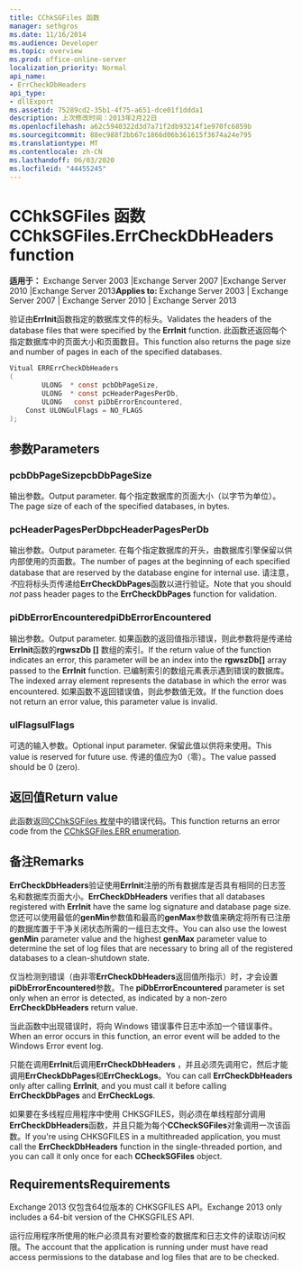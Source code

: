```yaml
---
title: CChkSGFiles 函数
manager: sethgros
ms.date: 11/16/2014
ms.audience: Developer
ms.topic: overview
ms.prod: office-online-server
localization_priority: Normal
api_name:
- ErrCheckDbHeaders
api_type:
- dllExport
ms.assetid: 75289cd2-35b1-4f75-a651-dce01f1ddda1
description: 上次修改时间：2013年2月22日
ms.openlocfilehash: a62c5940322d3d7a71f2db93214f1e970fc6859b
ms.sourcegitcommit: 88ec988f2bb67c1866d06b361615f3674a24e795
ms.translationtype: MT
ms.contentlocale: zh-CN
ms.lasthandoff: 06/03/2020
ms.locfileid: "44455245"
---
```

# <a name="cchksgfileserrcheckdbheaders-function"></a><span data-ttu-id="90eba-103">CChkSGFiles 函数</span><span class="sxs-lookup"><span data-stu-id="90eba-103">CChkSGFiles.ErrCheckDbHeaders function</span></span>

<span data-ttu-id="90eba-104">**适用于：** Exchange Server 2003 |Exchange Server 2007 |Exchange Server 2010 |Exchange Server 2013</span><span class="sxs-lookup"><span data-stu-id="90eba-104">**Applies to:** Exchange Server 2003 | Exchange Server 2007 | Exchange Server 2010 | Exchange Server 2013</span></span> 
  
<span data-ttu-id="90eba-105">验证由**ErrInit**函数指定的数据库文件的标头。</span><span class="sxs-lookup"><span data-stu-id="90eba-105">Validates the headers of the database files that were specified by the **ErrInit** function.</span></span> <span data-ttu-id="90eba-106">此函数还返回每个指定数据库中的页面大小和页面数目。</span><span class="sxs-lookup"><span data-stu-id="90eba-106">This function also returns the page size and number of pages in each of the specified databases.</span></span> 
  
```cs
Vitual ERRErrCheckDbHeaders  
(
        ULONG  * const pcbDbPageSize,
        ULONG  * const pcHeaderPagesPerDb,
        ULONG   const piDbErrorEncountered,
    Const ULONGulFlags = NO_FLAGS
);

```

## <a name="parameters"></a><span data-ttu-id="90eba-107">参数</span><span class="sxs-lookup"><span data-stu-id="90eba-107">Parameters</span></span>

### <a name="pcbdbpagesize"></a><span data-ttu-id="90eba-108">pcbDbPageSize</span><span class="sxs-lookup"><span data-stu-id="90eba-108">pcbDbPageSize</span></span> 
  
<span data-ttu-id="90eba-109">输出参数。</span><span class="sxs-lookup"><span data-stu-id="90eba-109">Output parameter.</span></span> <span data-ttu-id="90eba-110">每个指定数据库的页面大小（以字节为单位）。</span><span class="sxs-lookup"><span data-stu-id="90eba-110">The page size of each of the specified databases, in bytes.</span></span>
    
### <a name="pcheaderpagesperdb"></a><span data-ttu-id="90eba-111">pcHeaderPagesPerDb</span><span class="sxs-lookup"><span data-stu-id="90eba-111">pcHeaderPagesPerDb</span></span> 
  
<span data-ttu-id="90eba-112">输出参数。</span><span class="sxs-lookup"><span data-stu-id="90eba-112">Output parameter.</span></span> <span data-ttu-id="90eba-113">在每个指定数据库的开头，由数据库引擎保留以供内部使用的页面数。</span><span class="sxs-lookup"><span data-stu-id="90eba-113">The number of pages at the beginning of each specified database that are reserved by the database engine for internal use.</span></span> <span data-ttu-id="90eba-114">请注意，*不*应将标头页传递给**ErrCheckDbPages**函数以进行验证。</span><span class="sxs-lookup"><span data-stu-id="90eba-114">Note that you should *not* pass header pages to the **ErrCheckDbPages** function for validation.</span></span> 
    
### <a name="pidberrorencountered"></a><span data-ttu-id="90eba-115">piDbErrorEncountered</span><span class="sxs-lookup"><span data-stu-id="90eba-115">piDbErrorEncountered</span></span>
  
<span data-ttu-id="90eba-116">输出参数。</span><span class="sxs-lookup"><span data-stu-id="90eba-116">Output parameter.</span></span> <span data-ttu-id="90eba-117">如果函数的返回值指示错误，则此参数将是传递给**ErrInit**函数的**rgwszDb []** 数组的索引。</span><span class="sxs-lookup"><span data-stu-id="90eba-117">If the return value of the function indicates an error, this parameter will be an index into the **rgwszDb[]** array passed to the **ErrInit** function.</span></span> <span data-ttu-id="90eba-118">已编制索引的数组元素表示遇到错误的数据库。</span><span class="sxs-lookup"><span data-stu-id="90eba-118">The indexed array element represents the database in which the error was encountered.</span></span> <span data-ttu-id="90eba-119">如果函数不返回错误值，则此参数值无效。</span><span class="sxs-lookup"><span data-stu-id="90eba-119">If the function does not return an error value, this parameter value is invalid.</span></span> 
    
### <a name="ulflags"></a><span data-ttu-id="90eba-120">ulFlags</span><span class="sxs-lookup"><span data-stu-id="90eba-120">ulFlags</span></span> 
  
<span data-ttu-id="90eba-121">可选的输入参数。</span><span class="sxs-lookup"><span data-stu-id="90eba-121">Optional input parameter.</span></span> <span data-ttu-id="90eba-122">保留此值以供将来使用。</span><span class="sxs-lookup"><span data-stu-id="90eba-122">This value is reserved for future use.</span></span> <span data-ttu-id="90eba-123">传递的值应为0（零）。</span><span class="sxs-lookup"><span data-stu-id="90eba-123">The value passed should be 0 (zero).</span></span>
    
## <a name="return-value"></a><span data-ttu-id="90eba-124">返回值</span><span class="sxs-lookup"><span data-stu-id="90eba-124">Return value</span></span>

<span data-ttu-id="90eba-125">此函数返回[CChkSGFiles 枚举](cchksgfiles-err-enumeration.md)中的错误代码。</span><span class="sxs-lookup"><span data-stu-id="90eba-125">This function returns an error code from the [CChkSGFiles.ERR enumeration](cchksgfiles-err-enumeration.md).</span></span>
  
## <a name="remarks"></a><span data-ttu-id="90eba-126">备注</span><span class="sxs-lookup"><span data-stu-id="90eba-126">Remarks</span></span>

<span data-ttu-id="90eba-127">**ErrCheckDbHeaders**验证使用**ErrInit**注册的所有数据库是否具有相同的日志签名和数据库页面大小。</span><span class="sxs-lookup"><span data-stu-id="90eba-127">**ErrCheckDbHeaders** verifies that all databases registered with **ErrInit** have the same log signature and database page size.</span></span> <span data-ttu-id="90eba-128">您还可以使用最低的**genMin**参数值和最高的**genMax**参数值来确定将所有已注册的数据库置于干净关闭状态所需的一组日志文件。</span><span class="sxs-lookup"><span data-stu-id="90eba-128">You can also use the lowest **genMin** parameter value and the highest **genMax** parameter value to determine the set of log files that are necessary to bring all of the registered databases to a clean-shutdown state.</span></span> 
  
<span data-ttu-id="90eba-129">仅当检测到错误（由非零**ErrCheckDbHeaders**返回值所指示）时，才会设置**piDbErrorEncountered**参数。</span><span class="sxs-lookup"><span data-stu-id="90eba-129">The **piDbErrorEncountered** parameter is set only when an error is detected, as indicated by a non-zero **ErrCheckDbHeaders** return value.</span></span> 
  
<span data-ttu-id="90eba-130">当此函数中出现错误时，将向 Windows 错误事件日志中添加一个错误事件。</span><span class="sxs-lookup"><span data-stu-id="90eba-130">When an error occurs in this function, an error event will be added to the Windows Error event log.</span></span>
  
<span data-ttu-id="90eba-131">只能在调用**ErrInit**后调用**ErrCheckDbHeaders** ，并且必须先调用它，然后才能调用**ErrCheckDbPages**和**ErrCheckLogs**。</span><span class="sxs-lookup"><span data-stu-id="90eba-131">You can call **ErrCheckDbHeaders** only after calling **ErrInit**, and you must call it before calling **ErrCheckDbPages** and **ErrCheckLogs**.</span></span>
  
<span data-ttu-id="90eba-132">如果要在多线程应用程序中使用 CHKSGFILES，则必须在单线程部分调用**ErrCheckDbHeaders**函数，并且只能为每个**CCheckSGFiles**对象调用一次该函数。</span><span class="sxs-lookup"><span data-stu-id="90eba-132">If you're using CHKSGFILES in a multithreaded application, you must call the **ErrCheckDbHeaders** function in the single-threaded portion, and you can call it only once for each **CCheckSGFiles** object.</span></span> 
  
## <a name="requirements"></a><span data-ttu-id="90eba-133">Requirements</span><span class="sxs-lookup"><span data-stu-id="90eba-133">Requirements</span></span>

<span data-ttu-id="90eba-134">Exchange 2013 仅包含64位版本的 CHKSGFILES API。</span><span class="sxs-lookup"><span data-stu-id="90eba-134">Exchange 2013 only includes a 64-bit version of the CHKSGFILES API.</span></span>
  
<span data-ttu-id="90eba-135">运行应用程序所使用的帐户必须具有对要检查的数据库和日志文件的读取访问权限。</span><span class="sxs-lookup"><span data-stu-id="90eba-135">The account that the application is running under must have read access permissions to the database and log files that are to be checked.</span></span>
  

